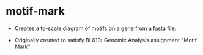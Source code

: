 # motif-mark

+ Creates a to-scale diagram of motifs on a gene from a fasta file. 

+ Originally created to satisfy BI 610: Genomic Analysis assignment "Motif Mark"
